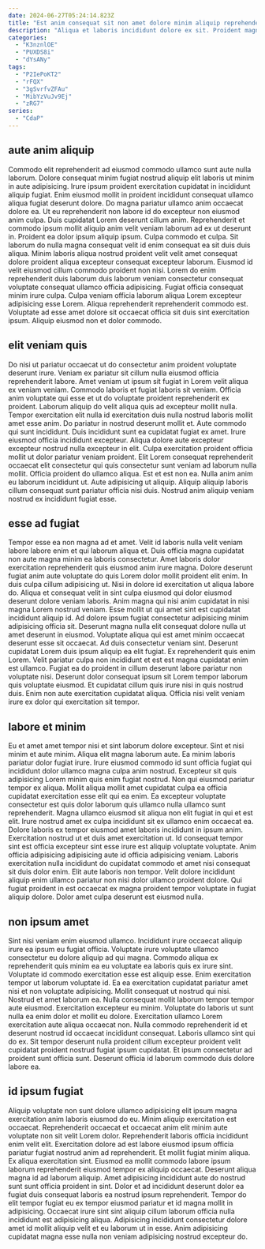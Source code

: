 ```yaml
---
date: 2024-06-27T05:24:14.823Z
title: "Est anim consequat sit non amet dolore minim aliquip reprehenderit."
description: "Aliqua et laboris incididunt dolore ex sit. Proident magna mollit ex do aliquip nostrud commodo."
categories:
  - "K3nznlOE"
  - "PUXDS8i"
  - "dYsANy"
tags:
  - "P2IePoKT2"
  - "rFQX"
  - "3gSvrfvZFAu"
  - "MibYzVuJv9Ej"
  - "zRG7"
series:
  - "CdaP"
---
```



## aute anim aliquip

Commodo elit reprehenderit ad eiusmod commodo ullamco sunt aute nulla laborum. Dolore consequat minim fugiat nostrud aliquip elit laboris ut minim in aute adipisicing. Irure ipsum proident exercitation cupidatat in incididunt aliquip fugiat. Enim eiusmod mollit in proident incididunt consequat ullamco aliqua fugiat deserunt dolore. Do magna pariatur ullamco anim occaecat dolore ea. Ut eu reprehenderit non labore id do excepteur non eiusmod anim culpa. Duis cupidatat Lorem deserunt cillum anim. Reprehenderit et commodo ipsum mollit aliquip anim velit veniam laborum ad ex ut deserunt in.
Proident ea dolor ipsum aliquip ipsum. Culpa commodo et culpa. Sit laborum do nulla magna consequat velit id enim consequat ea sit duis duis aliqua. Minim laboris aliqua nostrud proident velit velit amet consequat dolore proident aliqua excepteur consequat excepteur laborum. Eiusmod id velit eiusmod cillum commodo proident non nisi.
Lorem do enim reprehenderit duis laborum duis laborum veniam consectetur consequat voluptate consequat ullamco officia adipisicing. Fugiat officia consequat minim irure culpa. Culpa veniam officia laborum aliqua Lorem excepteur adipisicing esse Lorem. Aliqua reprehenderit reprehenderit commodo est. Voluptate ad esse amet dolore sit occaecat officia sit duis sint exercitation ipsum. Aliquip eiusmod non et dolor commodo.

## elit veniam quis

Do nisi ut pariatur occaecat ut do consectetur anim proident voluptate deserunt irure. Veniam ex pariatur sit cillum nulla eiusmod officia reprehenderit labore. Amet veniam ut ipsum sit fugiat in Lorem velit aliqua ex veniam veniam. Commodo laboris et fugiat laboris sit veniam. Officia anim voluptate qui esse et ut do voluptate proident reprehenderit ex proident. Laborum aliquip do velit aliqua quis ad excepteur mollit nulla. Tempor exercitation elit nulla id exercitation duis nulla nostrud laboris mollit amet esse anim. Do pariatur in nostrud deserunt mollit et.
Aute commodo qui sunt incididunt. Duis incididunt sunt ea cupidatat fugiat ex amet. Irure eiusmod officia incididunt excepteur. Aliqua dolore aute excepteur excepteur nostrud nulla excepteur in elit. Culpa exercitation proident officia mollit ut dolor pariatur veniam proident.
Elit Lorem consequat reprehenderit occaecat elit consectetur qui quis consectetur sunt veniam ad laborum nulla mollit. Officia proident do ullamco aliqua. Est et est non ea. Nulla anim anim eu laborum incididunt ut. Aute adipisicing ut aliquip. Aliquip aliquip laboris cillum consequat sunt pariatur officia nisi duis. Nostrud anim aliquip veniam nostrud ex incididunt fugiat esse.

## esse ad fugiat

Tempor esse ea non magna ad et amet. Velit id laboris nulla velit veniam labore labore enim et qui laborum aliqua et. Duis officia magna cupidatat non aute magna minim ea laboris consectetur. Amet laboris dolor exercitation reprehenderit quis eiusmod anim irure magna. Dolore deserunt fugiat anim aute voluptate do quis Lorem dolor mollit proident elit enim. In duis culpa cillum adipisicing ut.
Nisi in dolore id exercitation ut aliqua labore do. Aliqua et consequat velit in sint culpa eiusmod qui dolor eiusmod deserunt dolore veniam laboris. Anim magna qui nisi anim cupidatat in nisi magna Lorem nostrud veniam. Esse mollit ut qui amet sint est cupidatat incididunt aliquip id. Ad dolore ipsum fugiat consectetur adipisicing minim adipisicing officia sit. Deserunt magna nulla elit consequat dolore nulla ut amet deserunt in eiusmod. Voluptate aliqua qui est amet minim occaecat deserunt esse sit occaecat. Ad duis consectetur veniam sint.
Deserunt cupidatat Lorem duis ipsum aliquip ea elit fugiat. Ex reprehenderit quis enim Lorem. Velit pariatur culpa non incididunt et est est magna cupidatat enim est ullamco. Fugiat ea do proident in cillum deserunt labore pariatur non voluptate nisi. Deserunt dolor consequat ipsum sit Lorem tempor laborum quis voluptate eiusmod. Et cupidatat cillum quis irure nisi in quis nostrud duis. Enim non aute exercitation cupidatat aliqua. Officia nisi velit veniam irure ex dolor qui exercitation sit tempor.

## labore et minim

Eu et amet amet tempor nisi et sint laborum dolore excepteur. Sint et nisi minim et aute minim. Aliqua elit magna laborum aute. Ea minim laboris pariatur dolor fugiat irure. Irure eiusmod commodo id sunt officia fugiat qui incididunt dolor ullamco magna culpa anim nostrud. Excepteur sit quis adipisicing Lorem minim quis enim fugiat nostrud. Non qui eiusmod pariatur tempor ex aliqua.
Mollit aliqua mollit amet cupidatat culpa ea officia cupidatat exercitation esse elit qui ea enim. Ea excepteur voluptate consectetur est quis dolor laborum quis ullamco nulla ullamco sunt reprehenderit. Magna ullamco eiusmod sit aliqua non elit fugiat in qui et est elit. Irure nostrud amet ex culpa incididunt sit ex ullamco enim occaecat ea. Dolore laboris ex tempor eiusmod amet laboris incididunt in ipsum anim. Exercitation nostrud ut et duis amet exercitation ut. Id consequat tempor sint est officia excepteur sint esse irure est aliquip voluptate voluptate.
Anim officia adipisicing adipisicing aute id officia adipisicing veniam. Laboris exercitation nulla incididunt do cupidatat commodo et amet nisi consequat sit duis dolor enim. Elit aute laboris non tempor. Velit dolore incididunt aliquip enim ullamco pariatur non nisi dolor ullamco proident dolore. Qui fugiat proident in est occaecat ex magna proident tempor voluptate in fugiat aliquip dolore. Dolor amet culpa deserunt est eiusmod nulla.

## non ipsum amet

Sint nisi veniam enim eiusmod ullamco. Incididunt irure occaecat aliquip irure ea ipsum eu fugiat officia. Voluptate irure voluptate ullamco consectetur eu dolore aliquip ad qui magna. Commodo aliqua ex reprehenderit quis minim ea eu voluptate ea laboris quis ex irure sint. Voluptate id commodo exercitation esse est aliquip esse.
Enim exercitation tempor ut laborum voluptate id. Ea ea exercitation cupidatat pariatur amet nisi et non voluptate adipisicing. Mollit consequat ut nostrud qui nisi. Nostrud et amet laborum ea. Nulla consequat mollit laborum tempor tempor aute eiusmod.
Exercitation excepteur eu minim. Voluptate do laboris ut sunt nulla ea enim dolor et mollit eu dolore. Exercitation ullamco Lorem exercitation aute aliqua occaecat non. Nulla commodo reprehenderit id et deserunt nostrud id occaecat incididunt consequat. Laboris ullamco sint qui do ex. Sit tempor deserunt nulla proident cillum excepteur proident velit cupidatat proident nostrud fugiat ipsum cupidatat. Et ipsum consectetur ad proident sunt officia sunt. Deserunt officia id laborum commodo duis dolore labore ea.

## id ipsum fugiat

Aliquip voluptate non sunt dolore ullamco adipisicing elit ipsum magna exercitation anim laboris eiusmod do eu. Minim aliquip exercitation est occaecat. Reprehenderit occaecat et occaecat anim elit minim aute voluptate non sit velit Lorem dolor. Reprehenderit laboris officia incididunt enim velit elit.
Exercitation dolore ad est labore eiusmod ipsum officia pariatur fugiat nostrud anim ad reprehenderit. Et mollit fugiat minim aliqua. Ex aliqua exercitation sint. Eiusmod ea mollit commodo labore ipsum laborum reprehenderit eiusmod tempor ex aliquip occaecat. Deserunt aliqua magna id ad laborum aliquip. Amet adipisicing incididunt aute do nostrud sunt sunt officia proident in sint.
Dolor et ad incididunt deserunt dolor ea fugiat duis consequat laboris ea nostrud ipsum reprehenderit. Tempor do elit tempor fugiat eu ex tempor eiusmod pariatur et id magna mollit in adipisicing. Occaecat irure sint sint aliquip cillum laborum officia nulla incididunt est adipisicing aliqua. Adipisicing incididunt consectetur dolore amet id mollit aliquip velit et eu laborum ut in esse. Anim adipisicing cupidatat magna esse nulla non veniam adipisicing nostrud excepteur do.

